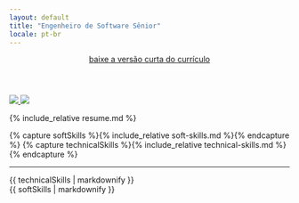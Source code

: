 ```yaml
---
layout: default
title: "Engenheiro de Software Sênior"
locale: pt-br
---
```


<header>
  <a href="{{ '/assets/pt_br/resume.pdf' | relative_url }}" target="_blank">baixe a versão curta do currículo</a>
</header>

<div class="switch-language">
  <a class="flag disabled" href="/" title="English version">
    <img src="{{ '/assets/icons/en.png' | relative_url }}"/>
  </a>
  <a class="flag" href="/pt_br" title="Versão em Português">
    <img src="{{ '/assets/icons/pt_br.png' | relative_url }}"/>
  </a>
</div>

{% include_relative resume.md %}

{% capture softSkills %}{% include_relative soft-skills.md %}{% endcapture %}
{% capture technicalSkills %}{% include_relative technical-skills.md %}{% endcapture %}

---

<div class="two-columns">
  <div>{{ technicalSkills | markdownify }}</div>
  <div>{{ softSkills | markdownify }}</div>
</div>
